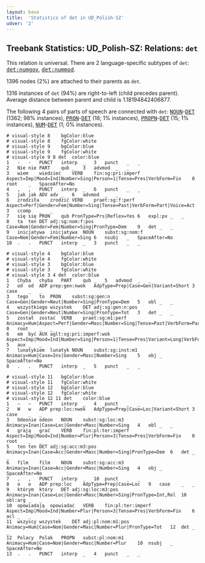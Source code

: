 ```yaml
---
layout: base
title:  'Statistics of det in UD_Polish-SZ'
udver: '2'
---
```


## Treebank Statistics: UD_Polish-SZ: Relations: `det`

This relation is universal.
There are 2 language-specific subtypes of `det`: <tt><a href="pl_sz-dep-det-numgov.html">det:numgov</a></tt>, <tt><a href="pl_sz-dep-det-nummod.html">det:nummod</a></tt>.

1396 nodes (2%) are attached to their parents as `det`.

1316 instances of `det` (94%) are right-to-left (child precedes parent).
Average distance between parent and child is 1.18194842406877.

The following 4 pairs of parts of speech are connected with `det`: <tt><a href="pl_sz-pos-NOUN.html">NOUN</a></tt>-<tt><a href="pl_sz-pos-DET.html">DET</a></tt> (1362; 98% instances), <tt><a href="pl_sz-pos-PRON.html">PRON</a></tt>-<tt><a href="pl_sz-pos-DET.html">DET</a></tt> (18; 1% instances), <tt><a href="pl_sz-pos-PROPN.html">PROPN</a></tt>-<tt><a href="pl_sz-pos-DET.html">DET</a></tt> (15; 1% instances), <tt><a href="pl_sz-pos-NUM.html">NUM</a></tt>-<tt><a href="pl_sz-pos-DET.html">DET</a></tt> (1; 0% instances).


~~~ conllu
# visual-style 8	bgColor:blue
# visual-style 8	fgColor:white
# visual-style 9	bgColor:blue
# visual-style 9	fgColor:white
# visual-style 9 8 det	color:blue
1	-	-	PUNCT	interp	_	3	punct	_	_
2	Nie	nie	PART	qub	_	3	advmod	_	_
3	wiem	wiedzieć	VERB	fin:sg:pri:imperf	Aspect=Imp|Mood=Ind|Number=Sing|Person=1|Tense=Pres|VerbForm=Fin	0	root	_	SpaceAfter=No
4	,	,	PUNCT	interp	_	6	punct	_	_
5	jak	jak	ADV	adv	_	6	advmod	_	_
6	zrodziła	zrodzić	VERB	praet:sg:f:perf	Aspect=Perf|Gender=Fem|Number=Sing|Tense=Past|VerbForm=Part|Voice=Act	3	ccomp	_	_
7	się	się	PRON	qub	PronType=Prs|Reflex=Yes	6	expl:pv	_	_
8	ta	ten	DET	adj:sg:nom:f:pos	Case=Nom|Gender=Fem|Number=Sing|PronType=Dem	9	det	_	_
9	inicjatywa	inicjatywa	NOUN	subst:sg:nom:f	Case=Nom|Gender=Fem|Number=Sing	6	nsubj	_	SpaceAfter=No
10	.	.	PUNCT	interp	_	3	punct	_	_

~~~


~~~ conllu
# visual-style 4	bgColor:blue
# visual-style 4	fgColor:white
# visual-style 3	bgColor:blue
# visual-style 3	fgColor:white
# visual-style 3 4 det	color:blue
1	Chyba	chyba	PART	qub	_	5	advmod	_	_
2	od	od	ADP	prep:gen:nwok	AdpType=Prep|Case=Gen|Variant=Short	3	case	_	_
3	tego	to	PRON	subst:sg:gen:n	Case=Gen|Gender=Neut|Number=Sing|PronType=Dem	5	obl	_	_
4	wszystkiego	wszystek	DET	adj:sg:gen:n:pos	Case=Gen|Gender=Neut|Number=Sing|PronType=Tot	3	det	_	_
5	został	zostać	VERB	praet:sg:m1:perf	Animacy=Hum|Aspect=Perf|Gender=Masc|Number=Sing|Tense=Past|VerbForm=Part|Voice=Act	0	root	_	_
6	em	być	AUX	aglt:sg:pri:imperf:wok	Aspect=Imp|Mood=Ind|Number=Sing|Person=1|Tense=Pres|Variant=Long|VerbForm=Fin	5	aux	_	_
7	lunatykiem	lunatyk	NOUN	subst:sg:inst:m1	Animacy=Hum|Case=Ins|Gender=Masc|Number=Sing	5	obj	_	SpaceAfter=No
8	.	.	PUNCT	interp	_	5	punct	_	_

~~~


~~~ conllu
# visual-style 11	bgColor:blue
# visual-style 11	fgColor:white
# visual-style 12	bgColor:blue
# visual-style 12	fgColor:white
# visual-style 12 11 det	color:blue
1	–	–	PUNCT	interp	_	4	punct	_	_
2	W	w	ADP	prep:loc:nwok	AdpType=Prep|Case=Loc|Variant=Short	3	case	_	_
3	Odeonie	odeon	NOUN	subst:sg:loc:m3	Animacy=Inan|Case=Loc|Gender=Masc|Number=Sing	4	obl	_	_
4	grają	grać	VERB	fin:pl:ter:imperf	Aspect=Imp|Mood=Ind|Number=Plur|Person=3|Tense=Pres|VerbForm=Fin	0	root	_	_
5	ten	ten	DET	adj:sg:acc:m3:pos	Animacy=Inan|Case=Acc|Gender=Masc|Number=Sing|PronType=Dem	6	det	_	_
6	film	film	NOUN	subst:sg:acc:m3	Animacy=Inan|Case=Acc|Gender=Masc|Number=Sing	4	obj	_	SpaceAfter=No
7	,	,	PUNCT	interp	_	10	punct	_	_
8	o	o	ADP	prep:loc	AdpType=Prep|Case=Loc	9	case	_	_
9	którym	który	DET	adj:sg:loc:m3:pos	Animacy=Inan|Case=Loc|Gender=Masc|Number=Sing|PronType=Int,Rel	10	obl:arg	_	_
10	opowiadają	opowiadać	VERB	fin:pl:ter:imperf	Aspect=Imp|Mood=Ind|Number=Plur|Person=3|Tense=Pres|VerbForm=Fin	6	acl	_	_
11	wszyscy	wszystek	DET	adj:pl:nom:m1:pos	Animacy=Hum|Case=Nom|Gender=Masc|Number=Plur|PronType=Tot	12	det	_	_
12	Polacy	Polak	PROPN	subst:pl:nom:m1	Animacy=Hum|Case=Nom|Gender=Masc|Number=Plur	10	nsubj	_	SpaceAfter=No
13	.	.	PUNCT	interp	_	4	punct	_	_

~~~



